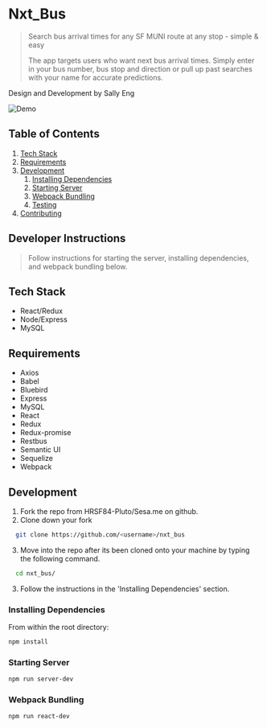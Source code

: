 # Nxt_Bus

> Search bus arrival times for any SF MUNI route at any stop - simple & easy
>
> The app targets users who want next bus arrival times. Simply enter in your bus number, bus stop and direction or pull up past searches with your name for accurate predictions.
>
Design and Development by Sally Eng

![Demo](https://github.com/sallyyeng/nxt_bus/blob/master/IndolentElatedCoqui-size_restricted.gif)

## Table of Contents

1. [Tech Stack](#tech-stack)
1. [Requirements](#requirements)
1. [Development](#development)
    1. [Installing Dependencies](#installing-dependencies)
    1. [Starting Server](#starting-server)
    1. [Webpack Bundling](#webpack-bundling)
    1. [Testing](#testing)
1. [Contributing](#contributing)

## Developer Instructions
> Follow instructions for starting the server, installing dependencies, and webpack bundling below.

## Tech Stack
- React/Redux
- Node/Express
- MySQL

## Requirements

- Axios
- Babel
- Bluebird
- Express
- MySQL
- React
- Redux
- Redux-promise
- Restbus
- Semantic UI
- Sequelize
- Webpack

## Development

1. Fork the repo from HRSF84-Pluto/Sesa.me on github.
2. Clone down your fork
  ```sh
    git clone https://github.com/<username>/nxt_bus
  ```
3. Move into the repo after its been cloned onto your machine by typing the following command.
  ```sh
    cd nxt_bus/
  ```
3. Follow the instructions in the 'Installing Dependencies' section.

### Installing Dependencies

From within the root directory:

```sh
npm install
```

### Starting Server

```sh
npm run server-dev
```

### Webpack Bundling

```sh
npm run react-dev
```
